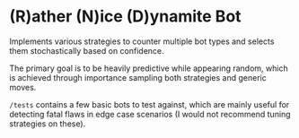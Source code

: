 # (R)ather (N)ice (D)ynamite Bot

Implements various strategies to counter multiple bot types and selects them stochastically based on confidence.

The primary goal is to be heavily predictive while appearing random, which is achieved through importance sampling both strategies and generic moves.

`/tests` contains a few basic bots to test against, which are mainly useful for detecting fatal flaws in edge case scenarios (I would not recommend tuning strategies on these).
